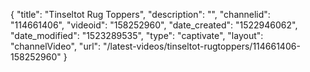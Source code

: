 {
    "title": "Tinseltot Rug Toppers",
    "description": "",
    "channelid": "114661406",
    "videoid": "158252960",
    "date_created": "1522946062",
    "date_modified": "1523289535",
    "type": "captivate",
    "layout": "channelVideo",
    "url": "\/latest-videos\/tinseltot-rugtoppers\/114661406-158252960"
}
